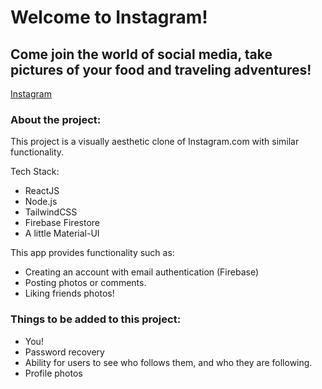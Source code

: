# Welcome to Instagram!

## Come join the world of social media, take pictures of your food and traveling adventures!
[Instagram](https://instagram-rodiq7hsr-voltaire01-w.vercel.app/)

### About the project:

This project is a visually aesthetic clone of Instagram.com with similar functionality.

Tech Stack:
- ReactJS
- Node.js
- TailwindCSS
- Firebase Firestore
- A little Material-UI

This app provides functionality such as:

- Creating an account with email authentication (Firebase)
- Posting photos or comments.
- Liking friends photos!

### Things to be added to this project:
- You!
- Password recovery
- Ability for users to see who follows them, and who they are following.
- Profile photos
